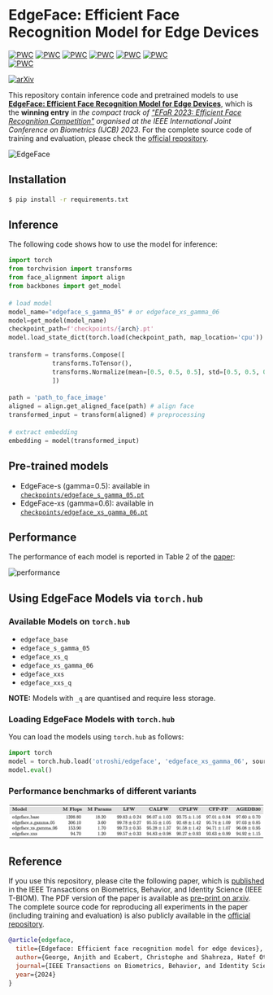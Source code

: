 

# EdgeFace: Efficient Face Recognition Model for Edge Devices

[![PWC](https://img.shields.io/endpoint.svg?url=https://paperswithcode.com/badge/edgeface-efficient-face-recognition-model-for/lightweight-face-recognition-on-lfw)](https://paperswithcode.com/sota/lightweight-face-recognition-on-lfw?p=edgeface-efficient-face-recognition-model-for)
[![PWC](https://img.shields.io/endpoint.svg?url=https://paperswithcode.com/badge/edgeface-efficient-face-recognition-model-for/lightweight-face-recognition-on-calfw)](https://paperswithcode.com/sota/lightweight-face-recognition-on-calfw?p=edgeface-efficient-face-recognition-model-for)
[![PWC](https://img.shields.io/endpoint.svg?url=https://paperswithcode.com/badge/edgeface-efficient-face-recognition-model-for/lightweight-face-recognition-on-cplfw)](https://paperswithcode.com/sota/lightweight-face-recognition-on-cplfw?p=edgeface-efficient-face-recognition-model-for)
[![PWC](https://img.shields.io/endpoint.svg?url=https://paperswithcode.com/badge/edgeface-efficient-face-recognition-model-for/lightweight-face-recognition-on-cfp-fp)](https://paperswithcode.com/sota/lightweight-face-recognition-on-cfp-fp?p=edgeface-efficient-face-recognition-model-for)
[![PWC](https://img.shields.io/endpoint.svg?url=https://paperswithcode.com/badge/edgeface-efficient-face-recognition-model-for/lightweight-face-recognition-on-agedb-30)](https://paperswithcode.com/sota/lightweight-face-recognition-on-agedb-30?p=edgeface-efficient-face-recognition-model-for)	
[![PWC](https://img.shields.io/endpoint.svg?url=https://paperswithcode.com/badge/edgeface-efficient-face-recognition-model-for/lightweight-face-recognition-on-ijb-b)](https://paperswithcode.com/sota/lightweight-face-recognition-on-ijb-b?p=edgeface-efficient-face-recognition-model-for)	
[![PWC](https://img.shields.io/endpoint.svg?url=https://paperswithcode.com/badge/edgeface-efficient-face-recognition-model-for/lightweight-face-recognition-on-ijb-c)](https://paperswithcode.com/sota/lightweight-face-recognition-on-ijb-c?p=edgeface-efficient-face-recognition-model-for)	

[![arXiv](https://img.shields.io/badge/cs.CV-arXiv%3A2307.01838-009d81v2.svg)](https://arxiv.org/abs/2307.01838v2)


This repository contain inference code and pretrained models to use [**EdgeFace: Efficient Face Recognition Model for Edge Devices**](https://ieeexplore.ieee.org/abstract/document/10388036/), 
which is the **winning entry** in *the compact track of ["EFaR 2023: Efficient Face Recognition Competition"](https://arxiv.org/abs/2308.04168) organised at the IEEE International Joint Conference on Biometrics (IJCB) 2023*. For the complete source code of training and evaluation, please check the [official repository](https://gitlab.idiap.ch/bob/bob.paper.tbiom2023_edgeface).


![EdgeFace](assets/edgeface.png)

## Installation
```sh
$ pip install -r requirements.txt
```

## Inference
The following code shows how to use the model for inference:
```python
import torch
from torchvision import transforms
from face_alignment import align
from backbones import get_model

# load model
model_name="edgeface_s_gamma_05" # or edgeface_xs_gamma_06
model=get_model(model_name)
checkpoint_path=f'checkpoints/{arch}.pt'
model.load_state_dict(torch.load(checkpoint_path, map_location='cpu')).eval()

transform = transforms.Compose([
            transforms.ToTensor(),
            transforms.Normalize(mean=[0.5, 0.5, 0.5], std=[0.5, 0.5, 0.5]),
            ])

path = 'path_to_face_image'
aligned = align.get_aligned_face(path) # align face
transformed_input = transform(aligned) # preprocessing

# extract embedding
embedding = model(transformed_input)
```



## Pre-trained models
- EdgeFace-s (gamma=0.5): available in [`checkpoints/edgeface_s_gamma_05.pt`](checkpoints/edgeface_s_gamma_05.pt)
- EdgeFace-xs (gamma=0.6): available in [`checkpoints/edgeface_xs_gamma_06.pt`](checkpoints/edgeface_xs_gamma_06.pt)



## Performance
The performance of each model is reported in Table 2 of the [paper](https://arxiv.org/pdf/2307.01838v2.pdf):

![performance](assets/benchmark.png)


## Using EdgeFace Models via `torch.hub`

### Available Models on `torch.hub`

- `edgeface_base`
- `edgeface_s_gamma_05`
- `edgeface_xs_q`
- `edgeface_xs_gamma_06`
- `edgeface_xxs`
- `edgeface_xxs_q`

**NOTE:** Models with `_q` are quantised and require less storage.

### Loading EdgeFace Models with `torch.hub`

You can load the models using `torch.hub` as follows:

```python
import torch
model = torch.hub.load('otroshi/edgeface', 'edgeface_xs_gamma_06', source='github', pretrained=True)
model.eval()
```

### Performance benchmarks of different variants

![EdgeFace](assets/edgeperformance.png)

## Reference
If you use this repository, please cite the following paper, which is [published](https://ieeexplore.ieee.org/abstract/document/10388036/) in the IEEE Transactions on Biometrics, Behavior, and Identity Science (IEEE T-BIOM). The PDF version of the paper is available as [pre-print on arxiv](https://arxiv.org/pdf/2307.01838v2.pdf). The complete source code for reproducing all experiments in the paper (including training and evaluation) is also publicly available in the [official repository](https://gitlab.idiap.ch/bob/bob.paper.tbiom2023_edgeface).


```bibtex
@article{edgeface,
  title={Edgeface: Efficient face recognition model for edge devices},
  author={George, Anjith and Ecabert, Christophe and Shahreza, Hatef Otroshi and Kotwal, Ketan and Marcel, Sebastien},
  journal={IEEE Transactions on Biometrics, Behavior, and Identity Science},
  year={2024}
}
```
